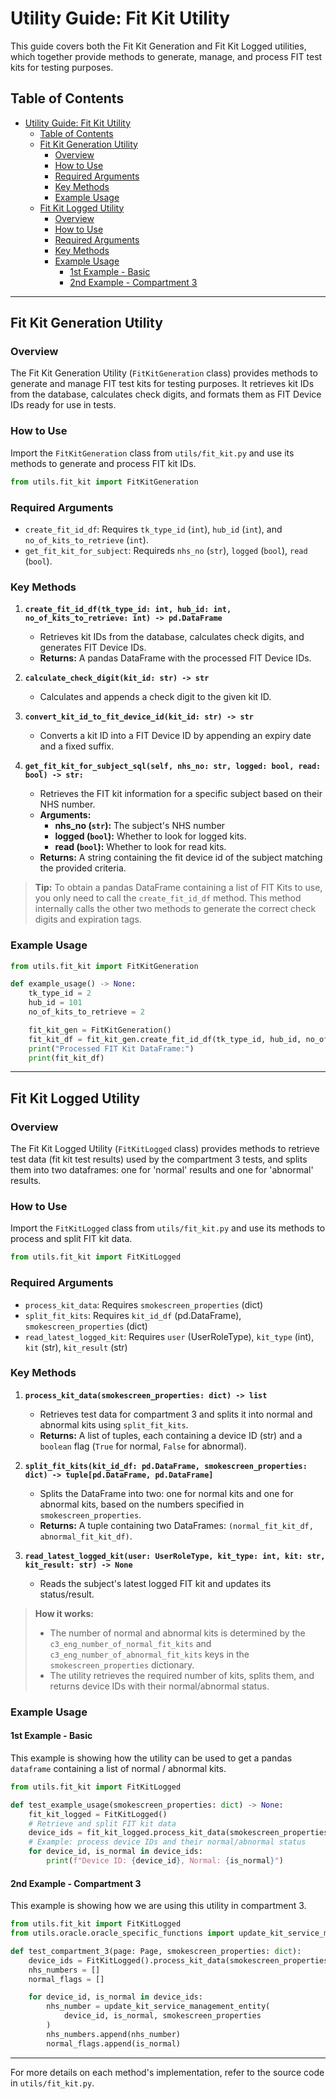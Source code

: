 # Utility Guide: Fit Kit Utility

This guide covers both the Fit Kit Generation and Fit Kit Logged utilities, which together provide methods to generate, manage, and process FIT test kits for testing purposes.

## Table of Contents

- [Utility Guide: Fit Kit Utility](#utility-guide-fit-kit-utility)
  - [Table of Contents](#table-of-contents)
  - [Fit Kit Generation Utility](#fit-kit-generation-utility)
    - [Overview](#overview)
    - [How to Use](#how-to-use)
    - [Required Arguments](#required-arguments)
    - [Key Methods](#key-methods)
    - [Example Usage](#example-usage)
  - [Fit Kit Logged Utility](#fit-kit-logged-utility)
    - [Overview](#overview-1)
    - [How to Use](#how-to-use-1)
    - [Required Arguments](#required-arguments-1)
    - [Key Methods](#key-methods-1)
    - [Example Usage](#example-usage-1)
      - [1st Example - Basic](#1st-example---basic)
      - [2nd Example - Compartment 3](#2nd-example---compartment-3)

---

## Fit Kit Generation Utility

### Overview

The Fit Kit Generation Utility (`FitKitGeneration` class) provides methods to generate and manage FIT test kits for testing purposes. It retrieves kit IDs from the database, calculates check digits, and formats them as FIT Device IDs ready for use in tests.

### How to Use

Import the `FitKitGeneration` class from `utils/fit_kit.py` and use its methods to generate and process FIT kit IDs.

```python
from utils.fit_kit import FitKitGeneration
```

### Required Arguments

- `create_fit_id_df`: Requires `tk_type_id` (`int`), `hub_id` (`int`), and `no_of_kits_to_retrieve` (`int`).
- `get_fit_kit_for_subject`: Requireds `nhs_no` (`str`), `logged` (`bool`), `read` (`bool`).

### Key Methods

1. **`create_fit_id_df(tk_type_id: int, hub_id: int, no_of_kits_to_retrieve: int) -> pd.DataFrame`**
   - Retrieves kit IDs from the database, calculates check digits, and generates FIT Device IDs.
   - **Returns:** A pandas DataFrame with the processed FIT Device IDs.

2. **`calculate_check_digit(kit_id: str) -> str`**
   - Calculates and appends a check digit to the given kit ID.

3. **`convert_kit_id_to_fit_device_id(kit_id: str) -> str`**
   - Converts a kit ID into a FIT Device ID by appending an expiry date and a fixed suffix.

4. **`get_fit_kit_for_subject_sql(self, nhs_no: str, logged: bool, read: bool) -> str:`**
   - Retrieves the FIT kit information for a specific subject based on their NHS number.
   - **Arguments:**
     - **nhs_no (`str`):** The subject's NHS number
     - **logged (`bool`):** Whether to look for logged kits.
     - **read (`bool`):** Whether to look for read kits.
   - **Returns:** A string containing the fit device id of the subject matching the provided criteria.

> **Tip:**
> To obtain a pandas DataFrame containing a list of FIT Kits to use, you only need to call the `create_fit_id_df` method. This method internally calls the other two methods to generate the correct check digits and expiration tags.

### Example Usage

```python
from utils.fit_kit import FitKitGeneration

def example_usage() -> None:
    tk_type_id = 2
    hub_id = 101
    no_of_kits_to_retrieve = 2

    fit_kit_gen = FitKitGeneration()
    fit_kit_df = fit_kit_gen.create_fit_id_df(tk_type_id, hub_id, no_of_kits_to_retrieve)
    print("Processed FIT Kit DataFrame:")
    print(fit_kit_df)
```

---

## Fit Kit Logged Utility

### Overview

The Fit Kit Logged Utility (`FitKitLogged` class) provides methods to retrieve test data (fit kit test results) used by the compartment 3 tests, and splits them into two dataframes: one for 'normal' results and one for 'abnormal' results.

### How to Use

Import the `FitKitLogged` class from `utils/fit_kit.py` and use its methods to process and split FIT kit data.

```python
from utils.fit_kit import FitKitLogged
```

### Required Arguments

- `process_kit_data`: Requires `smokescreen_properties` (dict)
- `split_fit_kits`: Requires `kit_id_df` (pd.DataFrame), `smokescreen_properties` (dict)
- `read_latest_logged_kit`: Requires `user` (UserRoleType), `kit_type` (int), `kit` (str), `kit_result` (str)

### Key Methods

1. **`process_kit_data(smokescreen_properties: dict) -> list`**
   - Retrieves test data for compartment 3 and splits it into normal and abnormal kits using `split_fit_kits`.
   - **Returns:** A list of tuples, each containing a device ID (str) and a `boolean` flag (`True` for normal, `False` for abnormal).

2. **`split_fit_kits(kit_id_df: pd.DataFrame, smokescreen_properties: dict) -> tuple[pd.DataFrame, pd.DataFrame]`**
   - Splits the DataFrame into two: one for normal kits and one for abnormal kits, based on the numbers specified in `smokescreen_properties`.
   - **Returns:** A tuple containing two DataFrames: `(normal_fit_kit_df, abnormal_fit_kit_df)`.

3. **`read_latest_logged_kit(user: UserRoleType, kit_type: int, kit: str, kit_result: str) -> None`**
   - Reads the subject's latest logged FIT kit and updates its status/result.

> **How it works:**
>
> - The number of normal and abnormal kits is determined by the `c3_eng_number_of_normal_fit_kits` and `c3_eng_number_of_abnormal_fit_kits` keys in the `smokescreen_properties` dictionary.
> - The utility retrieves the required number of kits, splits them, and returns device IDs with their normal/abnormal status.

### Example Usage

#### 1st Example - Basic

This example is showing how the utility can be used to get a pandas `dataframe` containing a list of normal / abnormal kits.

```python
from utils.fit_kit import FitKitLogged

def test_example_usage(smokescreen_properties: dict) -> None:
    fit_kit_logged = FitKitLogged()
    # Retrieve and split FIT kit data
    device_ids = fit_kit_logged.process_kit_data(smokescreen_properties)
    # Example: process device IDs and their normal/abnormal status
    for device_id, is_normal in device_ids:
        print(f"Device ID: {device_id}, Normal: {is_normal}")
```

#### 2nd Example - Compartment 3

This example is showing how we are using this utility in compartment 3.

```python
from utils.fit_kit import FitKitLogged
from utils.oracle.oracle_specific_functions import update_kit_service_management_entity

def test_compartment_3(page: Page, smokescreen_properties: dict):
    device_ids = FitKitLogged().process_kit_data(smokescreen_properties)
    nhs_numbers = []
    normal_flags = []

    for device_id, is_normal in device_ids:
        nhs_number = update_kit_service_management_entity(
            device_id, is_normal, smokescreen_properties
        )
        nhs_numbers.append(nhs_number)
        normal_flags.append(is_normal)
```

---

For more details on each method's implementation, refer to the source code in `utils/fit_kit.py`.

